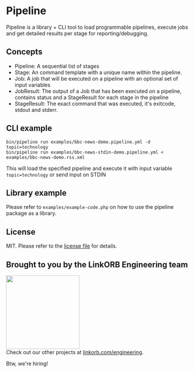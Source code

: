 Pipeline
========

Pipeline is a library + CLI tool to load programmable pipelines, execute jobs and get detailed results per stage for reporting/debugging.

## Concepts

* Pipeline: A sequential list of stages
* Stage: An command template with a unique name within the pipeline.
* Job: A job that will be executed on a pipeline with an optional set of input variables
* JobResult: The output of a Job that has been executed on a pipeline, contains status and a StageResult for each stage in the pipeline
* StageResult: The exact command that was executed, it's exitcode, stdout and stderr.

## CLI example

    bin/pipeline run examples/bbc-news-demo.pipeline.yml -d topic=technology
    bin/pipeline run examples/bbc-news-stdin-demo.pipeline.yml < examples/bbc-news-demo.rss.xml

This will load the specified pipeline and execute it with input variable `topic=technology` or send input on STDIN

## Library example

Please refer to `examples/example-code.php` on how to use the pipeline package as a library.

## License

MIT. Please refer to the [license file](LICENSE.md) for details.

## Brought to you by the LinkORB Engineering team

<img src="http://www.linkorb.com/d/meta/tier1/images/linkorbengineering-logo.png" width="200px" /><br />
Check out our other projects at [linkorb.com/engineering](http://www.linkorb.com/engineering).

Btw, we're hiring!
